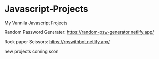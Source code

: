 # Javascript-Projects
My Vannila Javascript Projects

Random Password Generater:
https://random-psw-generator.netlify.app/

Rock paper Scissors:
https://rpswithbot.netlify.app/

new projects coming soon
